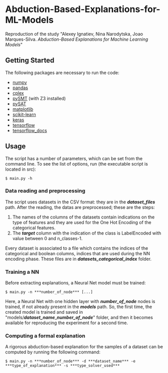 # Abduction-Based-Explanations-for-ML-Models

Reproduction of the study "Alexey Ignatiev, Nina Narodytska, Joao Marques-Silva. *Abduction-Based Explanations for Machine Learning Models*"

## Getting Started

The following packages are necessary to run the code:

* [numpy](http://www.numpy.org/)
* [pandas](https://pandas.pydata.org/)
* [cplex](https://pypi.org/project/cplex/)
* [pySMT](https://github.com/pysmt/pysmt) (with Z3 installed)
* [pySAT](https://github.com/pysathq/pysat)
* [matplotlib](https://matplotlib.org/)
* [scikit-learn](https://scikit-learn.org/stable/)
* [keras](https://pypi.org/project/keras/)
* [tensorflow](https://www.tensorflow.org/)
* [tensorflow_docs](https://github.com/tensorflow/docs)

## Usage
The script has a number of parameters, which can be set from the command line. To see the list of options, run (the executable script is located in src):
```
$ main.py -h
```

### Data reading and preprocessing

The script uses datasets in the CSV format: they are in the ***dataset_files*** path.
After the reading, the datas are preprocessed; these are the steps:

1. The names of the columns of the datasets contain indications on the type of features and they are used for the One Hot Encoding of the categorical features.
2. The ***target*** column with the indication of the class is LabelEncoded with value between 0 and n_classes-1.

Every dataset is associated to a file which contains the indices of the categorical and boolean columns, indices that are used during the NN encoding phase.
These files are in ***datasets_categorical_index*** folder.

### Training a NN
Before extracting explanations, a Neural Net model must be trained:
```
$ main.py -n ***number_of_node*** [...]
```
Here, a Neural Net with one hidden layer with ***number_of_node*** nodes is trained, if not already present in the ***models*** path. So, the first time, the created model is trained and saved in "models/***dataset_name***_***number_of_node***" folder, and then it becomes available for reproducing the experiment for a second time.

### Computing a formal explanation
A rigorous abduction-based explanation for the samples of a dataset can be computed by running the following command:
```
$ main.py -n ***number_of_node*** -d ***dataset_name*** -e ***type_of_explanation*** -s ***type_solver_used***
```

